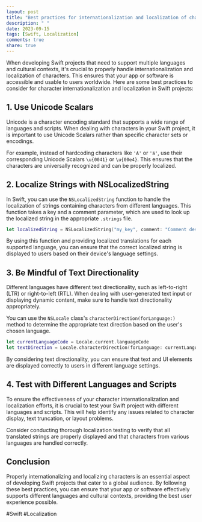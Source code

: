 ```yaml
---
layout: post
title: "Best practices for internationalization and localization of characters in Swift projects"
description: " "
date: 2023-09-15
tags: [Swift, Localization]
comments: true
share: true
---
```


When developing Swift projects that need to support multiple languages and cultural contexts, it's crucial to properly handle internationalization and localization of characters. This ensures that your app or software is accessible and usable to users worldwide. Here are some best practices to consider for character internationalization and localization in Swift projects:

## 1. Use Unicode Scalars

Unicode is a character encoding standard that supports a wide range of languages and scripts. When dealing with characters in your Swift project, it is important to use Unicode Scalars rather than specific character sets or encodings.

For example, instead of hardcoding characters like `'A'` or `'ä'`, use their corresponding Unicode Scalars `\u{0041}` or `\u{00e4}`. This ensures that the characters are universally recognized and can be properly localized.

## 2. Localize Strings with NSLocalizedString

In Swift, you can use the `NSLocalizedString` function to handle the localization of strings containing characters from different languages. This function takes a key and a comment parameter, which are used to look up the localized string in the appropriate `.strings` file.

```swift
let localizedString = NSLocalizedString("my_key", comment: "Comment describing my_key usage")
```

By using this function and providing localized translations for each supported language, you can ensure that the correct localized string is displayed to users based on their device's language settings.

## 3. Be Mindful of Text Directionality

Different languages have different text directionality, such as left-to-right (LTR) or right-to-left (RTL). When dealing with user-generated text input or displaying dynamic content, make sure to handle text directionality appropriately.

You can use the `NSLocale` class's `characterDirection(forLanguage:)` method to determine the appropriate text direction based on the user's chosen language.

```swift
let currentLanguageCode = Locale.current.languageCode
let textDirection = Locale.characterDirection(forLanguage: currentLanguageCode ?? "")
```

By considering text directionality, you can ensure that text and UI elements are displayed correctly to users in different language settings.

## 4. Test with Different Languages and Scripts

To ensure the effectiveness of your character internationalization and localization efforts, it is crucial to test your Swift project with different languages and scripts. This will help identify any issues related to character display, text truncation, or layout problems.

Consider conducting thorough localization testing to verify that all translated strings are properly displayed and that characters from various languages are handled correctly.

## Conclusion

Properly internationalizing and localizing characters is an essential aspect of developing Swift projects that cater to a global audience. By following these best practices, you can ensure that your app or software effectively supports different languages and cultural contexts, providing the best user experience possible.

#Swift #Localization
